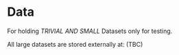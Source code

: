 # Data

For holding *TRIVIAL AND SMALL* Datasets only for testing. 

All large datasets are stored externally at: (TBC)